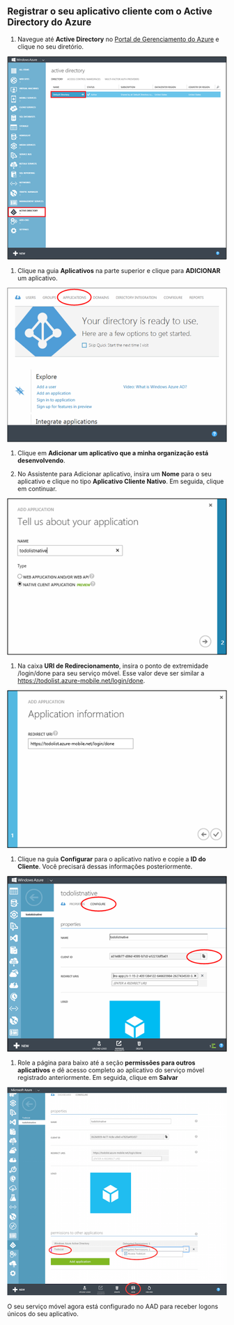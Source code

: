 ## <a name="register-app-aad"></a>Registrar o seu aplicativo cliente com o Active Directory do Azure

1.  Navegue até **Active Directory** no [Portal de Gerenciamento do Azure][] e clique no seu diretório.

   ![](./media/mobile-services-dotnet-adal-register-client/mobile-services-select-aad.png)

1.  Clique na guia **Aplicativos** na parte superior e clique para **ADICIONAR** um aplicativo.

   ![](./media/mobile-services-dotnet-adal-register-client/mobile-services-aad-applications-tab.png)

1.  Clique em **Adicionar um aplicativo que a minha organização está desenvolvendo**.

2.  No Assistente para Adicionar aplicativo, insira um **Nome** para o seu aplicativo e clique no tipo **Aplicativo Cliente Nativo**. Em seguida, clique em continuar.

   ![](./media/mobile-services-dotnet-adal-register-client/mobile-services-native-selection.png)

1.  Na caixa **URI de Redirecionamento**, insira o ponto de extremidade /login/done para seu serviço móvel. Esse valor deve ser similar a <https://todolist.azure-mobile.net/login/done>.

   ![](./media/mobile-services-dotnet-adal-register-client/mobile-services-native-redirect-uri.png)

1.  Clique na guia **Configurar** para o aplicativo nativo e copie a **ID do Cliente**. Você precisará dessas informações posteriormente.

   ![](./media/mobile-services-dotnet-adal-register-client/mobile-services-native-client-id.png)

1.  Role a página para baixo até a seção **permissões para outros aplicativos** e dê acesso completo ao aplicativo do serviço móvel registrado anteriormente. Em seguida, clique em **Salvar**

   ![](./media/mobile-services-dotnet-adal-register-client/mobile-services-native-add-permissions.png)

O seu serviço móvel agora está configurado no AAD para receber logons únicos do seu aplicativo.

  [Portal de Gerenciamento do Azure]: https://manage.windowsazure.com/
